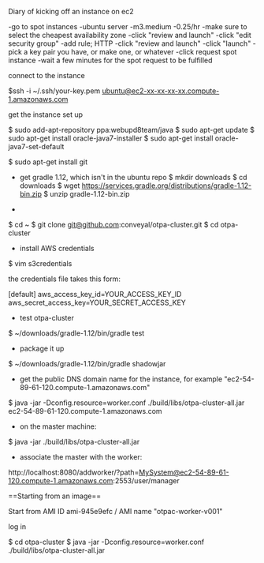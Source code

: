 Diary of kicking off an instance on ec2

-go to spot instances
-ubuntu server
-m3.medium
-0.25/hr
-make sure to select the cheapest availability zone
-click "review and launch"
-click "edit security group"
-add rule; HTTP
-click "review and launch"
-click "launch"
-pick a key pair you have, or make one, or whatever
-click request spot instance
-wait a few minutes for the spot request to be fulfilled

connect to the instance

$ssh -i ~/.ssh/your-key.pem ubuntu@ec2-xx-xx-xx-xx.compute-1.amazonaws.com

get the instance set up

$ sudo add-apt-repository ppa:webupd8team/java
$ sudo apt-get update
$ sudo apt-get install oracle-java7-installer
$ sudo apt-get install oracle-java7-set-default

$ sudo apt-get install git

- get gradle 1.12, which isn't in the ubuntu repo
$ mkdir downloads
$ cd downloads
$ wget https://services.gradle.org/distributions/gradle-1.12-bin.zip
$ unzip gradle-1.12-bin.zip

- <set up a new ssh key on github for the cluster instance>

$ cd ~
$ git clone git@github.com:conveyal/otpa-cluster.git
$ cd otpa-cluster

- install AWS credentials

$ vim s3credentials

the credentials file takes this form:

[default]
aws_access_key_id=YOUR_ACCESS_KEY_ID
aws_secret_access_key=YOUR_SECRET_ACCESS_KEY

- test otpa-cluster

$ ~/downloads/gradle-1.12/bin/gradle test

- package it up

$ ~/downloads/gradle-1.12/bin/gradle shadowjar

- get the public DNS domain name for the instance, for example "ec2-54-89-61-120.compute-1.amazonaws.com"

$ java -jar -Dconfig.resource=worker.conf ./build/libs/otpa-cluster-all.jar ec2-54-89-61-120.compute-1.amazonaws.com

- on the master machine:

$ java -jar ./build/libs/otpa-cluster-all.jar

- associate the master with the worker:

http://localhost:8080/addworker/?path=MySystem@ec2-54-89-61-120.compute-1.amazonaws.com:2553/user/manager

==Starting from an image==

Start from AMI ID ami-945e9efc / AMI name "otpac-worker-v001"

log in

$ cd otpa-cluster
$ java -jar -Dconfig.resource=worker.conf ./build/libs/otpa-cluster-all.jar <INSTANCE PUBLIC DNS>

